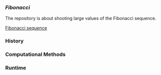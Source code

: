 ### _Fibonacci_

The repository is about shooting large values of the Fibonacci sequence.

[Fibonacci sequence](https://en.wikipedia.org/wiki/Fibonacci_sequence)

### History

### Computational Methods

### Runtime